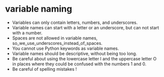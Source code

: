 ---
---

# variable naming

* Variables can only contain letters, numbers, and underscores.
* Variable names can start with a letter or an underscore, but can not start with a number.
* Spaces are not allowed in variable names, so_we_use_underscores_instead_of_spaces.
* You cannot use Python keywords as variable names.
* Variable names should be descriptive, without being too long.
* Be careful about using the lowercase letter l and the uppercase letter O in places where they could be confused with the numbers 1 and 0.
* Be careful of spelling mistakes !
